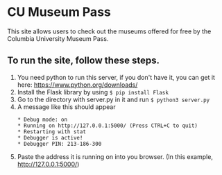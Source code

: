 # CU Museum Pass
This site allows users to check out the museums offered for free by the Columbia University Museum Pass.

## To run the site, follow these steps.
1. You need python to run this server, if you don't have it, you can get it here: https://www.python.org/downloads/
2. Install the Flask library by using
   ```$ pip install Flask```
3. Go to the directory with server.py in it and run
   ```$ python3 server.py```
4. A message like this should appear
    ```
    * Debug mode: on
    * Running on http://127.0.0.1:5000/ (Press CTRL+C to quit)
    * Restarting with stat
    * Debugger is active!
    * Debugger PIN: 213-186-300
    ```
5. Paste the address it is running on into you browser. (In this example, http://127.0.0.1:5000/)
